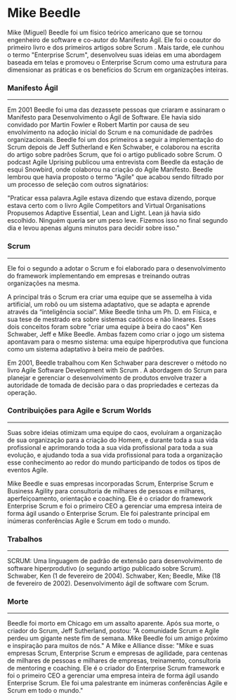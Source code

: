 # Mike Beedle
Mike (Miguel) Beedle foi um físico teórico americano que se tornou engenheiro de software e co-autor do Manifesto Ágil. Ele foi o coautor do primeiro livro e dos primeiros artigos sobre Scrum . Mais tarde, ele cunhou o termo "Enterprise Scrum", desenvolveu suas ideias em uma abordagem baseada em telas e promoveu o Enterprise Scrum como uma estrutura para dimensionar as práticas e os benefícios do Scrum em organizações inteiras.

### Manifesto Ágil
---
Em 2001 Beedle foi uma das dezassete pessoas que criaram e assinaram o Manifesto para Desenvolvimento o Ágil de Software. Ele havia sido convidado por Martin Fowler e Robert Martin por causa de seu envolvimento na adoção inicial do Scrum e na comunidade de padrões organizacionais. Beedle foi um dos primeiros a seguir a implementação do Scrum depois de Jeff Sutherland e Ken Schwaber, e colaborou na escrita do artigo sobre padrões Scrum, que foi o artigo publicado sobre Scrum. O podcast Agile Uprising publicou uma entrevista com Beedle da estação de esqui Snowbird, onde colaborou na criação do Agile Manifesto. Beedle lembrou que havia proposto o termo "Agile" que acabou sendo filtrado por um processo de seleção com outros signatários:

"Praticar essa palavra.Agile estava dizendo que estava dizendo, porque estava certo com o livro Agile Competitors and Virtual Organisations Propusemos Adaptive Essential, Lean and Light. Lean já havia sido escolhido. Ninguém queria ser um peso leve. Fizemos isso no final segundo dia e levou apenas alguns minutos para decidir sobre isso."

### Scrum
---
Ele foi o segundo a adotar o Scrum e foi elaborado para o desenvolvimento do framework implementando em empresas e treinando outras organizações na mesma.

A principal trás o Scrum era criar uma equipe que se assemelha à vida artificial, um robô ou um sistema adaptativo, que se adapta e aprende através da “inteligência social”. Mike Beedle tinha um Ph. D. em Física, e sua tese de mestrado era sobre sistemas caóticos e não lineares. Esses dois conceitos foram sobre "criar uma equipe à beira do caos" Ken Schwaber, Jeff e Mike Beedle. Ambas fazem como criar o jogo um sistema apontavam para o mesmo sistema: uma equipe hiperprodutiva que funciona como um sistema adaptativo à beira meio de padrões.

Em 2001, Beedle trabalhou com Ken Schwaber para descrever o método no livro Agile Software Development with Scrum . A abordagem do Scrum para planejar e gerenciar o desenvolvimento de produtos envolve trazer a autoridade de tomada de decisão para o das propriedades e certezas da operação.

### Contribuições para Agile e Scrum Worlds
---
Suas sobre ideias otimizam uma equipe do caos, evoluíram a organização de sua organização para a criação do Homem, e durante toda a sua vida profissional e aprimorando toda a sua vida profissional para toda a sua evolução, e ajudando toda a sua vida profissional para toda a organização esse conhecimento ao redor do mundo participando de todos os tipos de eventos Agile.

Mike Beedle e suas empresas incorporadas Scrum, Enterprise Scrum e Business Agility para consultoria de milhares de pessoas e milhares, aperfeiçoamento, orientação e coaching. Ele é o criador do framework Enterprise Scrum e foi o primeiro CEO a gerenciar uma empresa inteira de forma ágil usando o Enterprise Scrum. Ele foi palestrante principal em inúmeras conferências Agile e Scrum em todo o mundo.

### Trabalhos
---
SCRUM: Uma linguagem de padrão de extensão para desenvolvimento de software hiperprodutivo (o segundo artigo publicado sobre Scrum). Schwaber, Ken (1 de fevereiro de 2004). Schwaber, Ken; Beedle, Mike (18 de fevereiro de 2002). Desenvolvimento ágil de software com Scrum.

### Morte
---
Beedle foi morto em Chicago em um assalto aparente. 
Após sua morte, o criador do Scrum, Jeff Sutherland, postou: "A comunidade Scrum e Agile perdeu um gigante neste fim de semana. Mike Beedle foi um amigo próximo e inspiração para muitos de nós."  A Mike e Alliance disse: "Mike e suas empresas Scrum, Enterprise Scrum e empresas de agilidade, para centenas de milhares de pessoas e milhares de empresas, treinamento, consultoria de mentoring e coaching. Ele é o criador do Enterprise Scrum framework e foi o primeiro CEO a gerenciar uma empresa inteira de forma ágil usando Enterprise Scrum. Ele foi uma palestrante em inúmeras conferências Agile e Scrum em todo o mundo."
